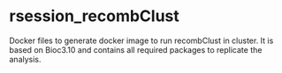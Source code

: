 # rsession_recombClust
Docker files to generate docker image to run recombClust in cluster. It is based on Bioc3.10 and contains all required packages to replicate the analysis.
